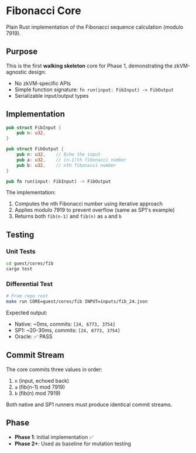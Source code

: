 # Fibonacci Core

Plain Rust implementation of the Fibonacci sequence calculation (modulo 7919).

## Purpose

This is the first **walking skeleton** core for Phase 1, demonstrating the zkVM-agnostic design:
- No zkVM-specific APIs
- Simple function signature: `fn run(input: FibInput) -> FibOutput`
- Serializable input/output types

## Implementation

```rust
pub struct FibInput {
    pub n: u32,
}

pub struct FibOutput {
    pub n: u32,    // Echo the input
    pub a: u32,    // (n-1)th fibonacci number
    pub b: u32,    // nth fibonacci number
}

pub fn run(input: FibInput) -> FibOutput
```

The implementation:
1. Computes the nth Fibonacci number using iterative approach
2. Applies modulo 7919 to prevent overflow (same as SP1's example)
3. Returns both `fib(n-1)` and `fib(n)` as `a` and `b`

## Testing

### Unit Tests
```bash
cd guest/cores/fib
cargo test
```

### Differential Test
```bash
# From repo root
make run CORE=guest/cores/fib INPUT=inputs/fib_24.json
```

Expected output:
- Native: ~0ms, commits: `[24, 6773, 3754]`
- SP1: ~20-30ms, commits: `[24, 6773, 3754]`
- Oracle: ✅ PASS

## Commit Stream

The core commits three values in order:
1. `n` (input, echoed back)
2. `a` (fib(n-1) mod 7919)
3. `b` (fib(n) mod 7919)

Both native and SP1 runners must produce identical commit streams.

## Phase

- **Phase 1**: Initial implementation ✅
- **Phase 2+**: Used as baseline for mutation testing

